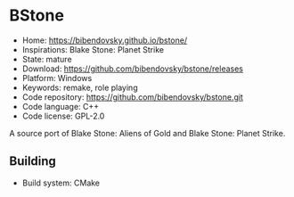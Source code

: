 # BStone

- Home: https://bibendovsky.github.io/bstone/
- Inspirations: Blake Stone: Planet Strike
- State: mature
- Download: https://github.com/bibendovsky/bstone/releases
- Platform: Windows
- Keywords: remake, role playing
- Code repository: https://github.com/bibendovsky/bstone.git
- Code language: C++
- Code license: GPL-2.0

A source port of Blake Stone: Aliens of Gold and Blake Stone: Planet Strike.

## Building

- Build system: CMake
